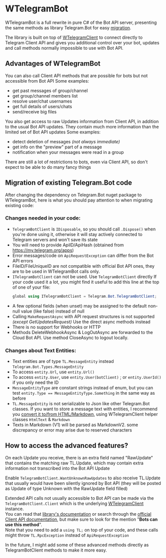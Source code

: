 # WTelegramBot

WTelegramBot is a full rewrite in pure C# of the Bot API server, presenting the same methods as library Telegram.Bot for easy [migration](#migration).

The library is built on top of [WTelegramClient](https://wiz0u.github.io/WTelegramClient) to connect directly to Telegram Client API and gives you additional control over your bot, updates and call methods normally impossible to use with Bot API.

## Advantages of WTelegramBot
You can also call Client API methods that are possible for bots but not accessible from Bot API
Some examples:
- get past messages of group/channel
- get group/channel members list
- resolve user/chat usernames
- get full details of users/chats
- send/receive big files

You also get access to raw Updates information from Client API, in addition to the usual Bot API updates.
They contain much more information than the limited set of Bot API updates
Some examples:
- detect deletion of messages _(not always immediate)_
- get info on the "preview" part of a message
- notification when your messages were read in a group

There are still a lot of restrictions to bots, even via Client API, so don't expect to be able to do many fancy things

<a name="migration"></a>
## Migration of existing Telegram.Bot code
After changing the dependency on Telegram.Bot nuget package to WTelegramBot, here is what you should pay attention to when migrating existing code:

### Changes needed in your code:
- `TelegramBotClient` is `IDisposable`, so you should call `.Dispose()` when you're done using it, otherwise it will stay actively connected to Telegram servers and won't save its state
- You will need to provide ApiID/ApiHash (obtained from https://my.telegram.org/apps)
- Error messages/code on `ApiRequestException` can differ from the Bot API errors
- FileID/FileUniqueID are not compatible with official Bot API ones, they are to be used in WTelegramBot calls only.
- `ITelegramBotClient` can not be used. Use `TelegramBotClient` directly
If your code used it a lot, you might find it useful to add this line at the top of one of your file:
    ```csharp
    global using ITelegramBotClient = Telegram.Bot.TelegramBotClient;
    ```
- A few optional fields (when unset) may be assigned to the default non-null value (like false) instead of null
- Calling `MakeRequestAsync` with API request structures is not supported _(except GetUpdatesRequest)_
  Use the direct async methods instead
- There is no support for Webhooks or HTTP
- Methods DeleteWebhookAsync & LogOutAsync are forwarded to the Cloud Bot API. Use method CloseAsync to logout locally.

### Changes about Text Entities:
- Text entities are of type `TL.MessageEntity` instead `Telegram.Bot.Types.MessageEntity`
- To access `entity.Url`, use `entity.Url()`
- To access `entity.User`, use `entity.User(botClient)` ; or `entity.UserId()` if you only need the ID
- `MessageEntityType` are constant strings instead of enum, but you can test `entity.Type == MessageEntityType.Something` in the same way as before
- `TL.MessageEntity` is not serializable to Json like other Telegram.Bot classes.
If you want to store a message text with entities, I recommend you [convert it to/from HTML/Markdown](https://wiz0u.github.io/WTelegramClient/EXAMPLES#markdown), using WTelegramClient helper classes `HtmlText` & `Markdown`
- Texts in Markdown (V1) will be parsed as MarkdownV2. some discrepancy or error may arise due to reserved characters


## How to access the advanced features?

On each Update you receive, there is an extra field named "RawUpdate" that contains the matching raw TL.Update, which may contain extra information not transcribed into the Bot API Update

Enable `TelegramBotClient.WantUnknownRawUpdates` to also receive TL.Update that usually would have been silently ignored by Bot API
(they will be posted as Update of type Unknown with the RawUpdate field filled)

Extended API calls not usually accessible to Bot API can be made via the `TelegramBotClient.Client` which is the underlying [WTelegramClient](https://wiz0u.github.io/WTelegramClient/) instance.  
You can read that [library's documentation](https://wiz0u.github.io/WTelegramClient/EXAMPLES) or search through the [official Client API documentation](https://corefork.telegram.org/methods), but make sure to look for the mention "**Bots can use this method**".  
Note that you need to add a `using TL;` on top of your code, and these calls might throw `TL.RpcException` instead of `ApiRequestException`

In the future, I might add some of these advanced methods directly as TelegramBotClient methods to make it more easy.
